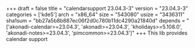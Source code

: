 +++
draft = false
title = "calendarsupport 23.04.3-3"
version = "23.04.3-3"
categories = ['kde5']
arch = "x86_64"
size = "543080"
usize = "3436311"
sha1sum = "bb27a5b8b887ec06f2d0c780b11dc4290a21840d"
depends = "['akonadi-calendar>=23.04.3', 'akonadi>=23.04.3', 'kholidays>=5.108.0', 'akonadi-notes>=23.04.3', 'pimcommon>=23.04.3']"
+++
This lib provides calendar support